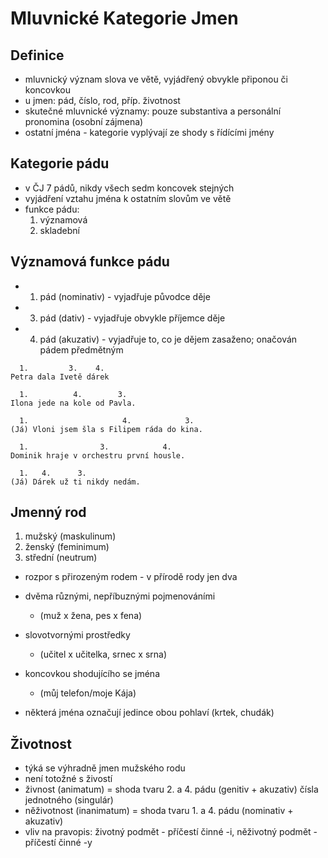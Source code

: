 # Mluvnické Kategorie Jmen
## Definice
- mluvnický význam slova ve větě, vyjádřený obvykle připonou či koncovkou
- u jmen: pád, číslo, rod, příp. životnost
- skutečné mluvnické významy: pouze substantiva a personální pronomina (osobní zájmena)
- ostatní jména - kategorie vyplývají ze shody s řídícími jmény

## Kategorie pádu
- v ČJ 7 pádů, nikdy všech sedm koncovek stejných
- vyjádření vztahu jména k ostatním slovům ve větě
- funkce pádu:
	1. významová
	2. skladební

## Významová funkce pádu
- 1. pád (nominativ) - vyjadřuje původce děje
- 3. pád (dativ) - vyjadřuje obvykle příjemce děje
- 4. pád (akuzativ) - vyjadřuje to, co je dějem zasaženo; onačován pádem předmětným

```   
  1.         3.    4.
Petra dala Ivetě dárek

  1.          4.        3.
Ilona jede na kole od Pavla.

  1.                     4.            3. 
(Já) Vloni jsem šla s Filipem ráda do kina.

  1.                3.            4.
Dominik hraje v orchestru první housle.

  1.   4.      3.
(Já) Dárek už ti nikdy nedám.
``` 

## Jmenný rod
1. mužský (maskulinum)
2. ženský (feminimum)
3. střední (neutrum)
- rozpor s přirozeným rodem - v přírodě rody jen dva

- dvěma různými, nepříbuznými pojmenováními
	- (muž x žena, pes x fena)
- slovotvornými prostředky
	- (učitel x učitelka, srnec x srna)
- koncovkou shodujícího se jména
	- (můj telefon/moje Kája)

- některá jména označují jedince obou pohlaví (krtek, chudák)

## Životnost
- týká se výhradně jmen mužského rodu
- není totožné s živostí
- živnost (animatum) = shoda tvaru 2. a 4. pádu (genitiv + akuzativ) čísla jednotného (singulár)
- něživotnost (inanimatum) = shoda tvaru 1. a 4. pádu (nominativ + akuzativ)
- vliv na pravopis: životný podmět - příčestí činné -i, něživotný podmět - příčestí činné -y